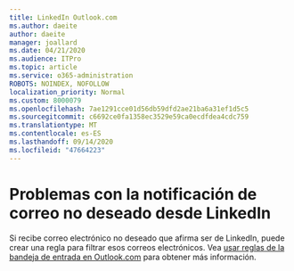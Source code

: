 ```yaml
---
title: LinkedIn Outlook.com
ms.author: daeite
author: daeite
manager: joallard
ms.date: 04/21/2020
ms.audience: ITPro
ms.topic: article
ms.service: o365-administration
ROBOTS: NOINDEX, NOFOLLOW
localization_priority: Normal
ms.custom: 8000079
ms.openlocfilehash: 7ae1291cce01d56db59dfd2ae21ba6a31ef1d5c5
ms.sourcegitcommit: c6692ce0fa1358ec3529e59ca0ecdfdea4cdc759
ms.translationtype: MT
ms.contentlocale: es-ES
ms.lasthandoff: 09/14/2020
ms.locfileid: "47664223"
---
```

# <a name="issues-with-junk-email-claiming-to-be-from-linkedin"></a>Problemas con la notificación de correo no deseado desde LinkedIn

Si recibe correo electrónico no deseado que afirma ser de LinkedIn, puede crear una regla para filtrar esos correos electrónicos.
Vea [usar reglas de la bandeja de entrada en Outlook.com](https://aka.ms/OutlookComInboxRules) para obtener más información.



